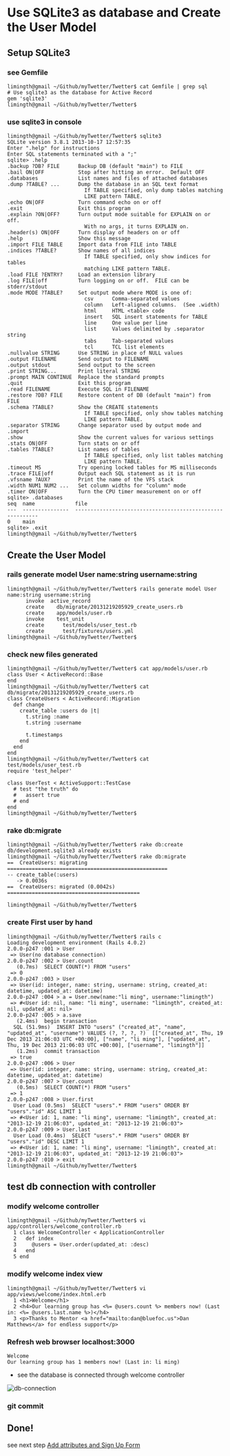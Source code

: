 
# Use SQLite3 as database and Create the User Model

## Setup SQLite3 

### see Gemfile
	limingth@gmail ~/Github/myTwetter/Twetter$ cat Gemfile | grep sql
	# Use sqlite3 as the database for Active Record
	gem 'sqlite3'
	limingth@gmail ~/Github/myTwetter/Twetter$ 

### use sqlite3 in console
	limingth@gmail ~/Github/myTwetter/Twetter$ sqlite3 
	SQLite version 3.8.1 2013-10-17 12:57:35
	Enter ".help" for instructions
	Enter SQL statements terminated with a ";"
	sqlite> .help
	.backup ?DB? FILE      Backup DB (default "main") to FILE
	.bail ON|OFF           Stop after hitting an error.  Default OFF
	.databases             List names and files of attached databases
	.dump ?TABLE? ...      Dump the database in an SQL text format
	                         If TABLE specified, only dump tables matching
	                         LIKE pattern TABLE.
	.echo ON|OFF           Turn command echo on or off
	.exit                  Exit this program
	.explain ?ON|OFF?      Turn output mode suitable for EXPLAIN on or off.
	                         With no args, it turns EXPLAIN on.
	.header(s) ON|OFF      Turn display of headers on or off
	.help                  Show this message
	.import FILE TABLE     Import data from FILE into TABLE
	.indices ?TABLE?       Show names of all indices
	                         If TABLE specified, only show indices for tables
	                         matching LIKE pattern TABLE.
	.load FILE ?ENTRY?     Load an extension library
	.log FILE|off          Turn logging on or off.  FILE can be stderr/stdout
	.mode MODE ?TABLE?     Set output mode where MODE is one of:
	                         csv      Comma-separated values
	                         column   Left-aligned columns.  (See .width)
	                         html     HTML <table> code
	                         insert   SQL insert statements for TABLE
	                         line     One value per line
	                         list     Values delimited by .separator string
	                         tabs     Tab-separated values
	                         tcl      TCL list elements
	.nullvalue STRING      Use STRING in place of NULL values
	.output FILENAME       Send output to FILENAME
	.output stdout         Send output to the screen
	.print STRING...       Print literal STRING
	.prompt MAIN CONTINUE  Replace the standard prompts
	.quit                  Exit this program
	.read FILENAME         Execute SQL in FILENAME
	.restore ?DB? FILE     Restore content of DB (default "main") from FILE
	.schema ?TABLE?        Show the CREATE statements
	                         If TABLE specified, only show tables matching
	                         LIKE pattern TABLE.
	.separator STRING      Change separator used by output mode and .import
	.show                  Show the current values for various settings
	.stats ON|OFF          Turn stats on or off
	.tables ?TABLE?        List names of tables
	                         If TABLE specified, only list tables matching
	                         LIKE pattern TABLE.
	.timeout MS            Try opening locked tables for MS milliseconds
	.trace FILE|off        Output each SQL statement as it is run
	.vfsname ?AUX?         Print the name of the VFS stack
	.width NUM1 NUM2 ...   Set column widths for "column" mode
	.timer ON|OFF          Turn the CPU timer measurement on or off
	sqlite> .databases
	seq  name             file                                                      
	---  ---------------  ----------------------------------------------------------
	0    main                                                                       
	sqlite> .exit
	limingth@gmail ~/Github/myTwetter/Twetter$ 

## Create the User Model

### rails generate model User name:string username:string
	limingth@gmail ~/Github/myTwetter/Twetter$ rails generate model User name:string username:string
	      invoke  active_record
	      create    db/migrate/20131219205929_create_users.rb
	      create    app/models/user.rb
	      invoke    test_unit
	      create      test/models/user_test.rb
	      create      test/fixtures/users.yml
	limingth@gmail ~/Github/myTwetter/Twetter$ 

### check new files generated
	limingth@gmail ~/Github/myTwetter/Twetter$ cat app/models/user.rb 
	class User < ActiveRecord::Base
	end
	limingth@gmail ~/Github/myTwetter/Twetter$ cat db/migrate/20131219205929_create_users.rb 
	class CreateUsers < ActiveRecord::Migration
	  def change
	    create_table :users do |t|
	      t.string :name
	      t.string :username

	      t.timestamps
	    end
	  end
	end
	limingth@gmail ~/Github/myTwetter/Twetter$ cat test/models/user_test.rb 
	require 'test_helper'

	class UserTest < ActiveSupport::TestCase
	  # test "the truth" do
	  #   assert true
	  # end
	end
	limingth@gmail ~/Github/myTwetter/Twetter$ 

### rake db:migrate
	limingth@gmail ~/Github/myTwetter/Twetter$ rake db:create
	db/development.sqlite3 already exists
	limingth@gmail ~/Github/myTwetter/Twetter$ rake db:migrate
	==  CreateUsers: migrating ====================================================
	-- create_table(:users)
	   -> 0.0036s
	==  CreateUsers: migrated (0.0042s) ===========================================

	limingth@gmail ~/Github/myTwetter/Twetter$ 

### create First user by hand
	limingth@gmail ~/Github/myTwetter/Twetter$ rails c
	Loading development environment (Rails 4.0.2)
	2.0.0-p247 :001 > User
	 => User(no database connection) 
	2.0.0-p247 :002 > User.count
	   (0.7ms)  SELECT COUNT(*) FROM "users"
	 => 0 
	2.0.0-p247 :003 > User
	 => User(id: integer, name: string, username: string, created_at: datetime, updated_at: datetime) 
	2.0.0-p247 :004 > a = User.new(name:"li ming", username:"limingth")
	 => #<User id: nil, name: "li ming", username: "limingth", created_at: nil, updated_at: nil> 
	2.0.0-p247 :005 > a.save
	   (2.4ms)  begin transaction
	  SQL (51.9ms)  INSERT INTO "users" ("created_at", "name", "updated_at", "username") VALUES (?, ?, ?, ?)  [["created_at", Thu, 19 Dec 2013 21:06:03 UTC +00:00], ["name", "li ming"], ["updated_at", Thu, 19 Dec 2013 21:06:03 UTC +00:00], ["username", "limingth"]]
	   (1.2ms)  commit transaction
	 => true 
	2.0.0-p247 :006 > User
	 => User(id: integer, name: string, username: string, created_at: datetime, updated_at: datetime) 
	2.0.0-p247 :007 > User.count
	   (0.5ms)  SELECT COUNT(*) FROM "users"
	 => 1 
	2.0.0-p247 :008 > User.first
	  User Load (0.5ms)  SELECT "users".* FROM "users" ORDER BY "users"."id" ASC LIMIT 1
	 => #<User id: 1, name: "li ming", username: "limingth", created_at: "2013-12-19 21:06:03", updated_at: "2013-12-19 21:06:03"> 
	2.0.0-p247 :009 > User.last
	  User Load (0.4ms)  SELECT "users".* FROM "users" ORDER BY "users"."id" DESC LIMIT 1
	 => #<User id: 1, name: "li ming", username: "limingth", created_at: "2013-12-19 21:06:03", updated_at: "2013-12-19 21:06:03"> 
	2.0.0-p247 :010 > exit
	limingth@gmail ~/Github/myTwetter/Twetter$ 

## test db connection with controller
### modify welcome controller
	limingth@gmail ~/Github/myTwetter/Twetter$ vi app/controllers/welcome_controller.rb 
	  1 class WelcomeController < ApplicationController
	  2   def index
	  3     @users = User.order(updated_at: :desc)
	  4   end
	  5 end

### modify welcome index view
	limingth@gmail ~/Github/myTwetter/Twetter$ vi app/views/welcome/index.html.erb 
	  1 <h1>Welcome</h1>
	  2 <h4>Our learning group has <%= @users.count %> members now! (Last in: <%= @users.last.name %>)</h4>
	  3 <p>Thanks to Mentor <a href="mailto:dan@bluefoc.us">Dan Matthews</a> for endless support</p>

### Refresh web browser localhost:3000
	Welcome
	Our learning group has 1 members now! (Last in: li ming)

* see the database is connected through welcome controller

![db-connection](db-connection.png)

### git commit 

## Done!
see next step [Add attributes and Sign Up Form](4-add-attributes-and-signup-form.md)
